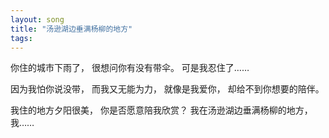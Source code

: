 ```yaml
---
layout: song
title: "汤逊湖边垂满杨柳的地方"
tags:
---
```


你住的城市下雨了，
很想问你有没有带伞。
可是我忍住了……

因为我怕你说没带，
而我又无能为力，
就像是我爱你，
却给不到你想要的陪伴。

我住的地方夕阳很美，
你是否愿意陪我欣赏？
我在汤逊湖边垂满杨柳的地方，
我……